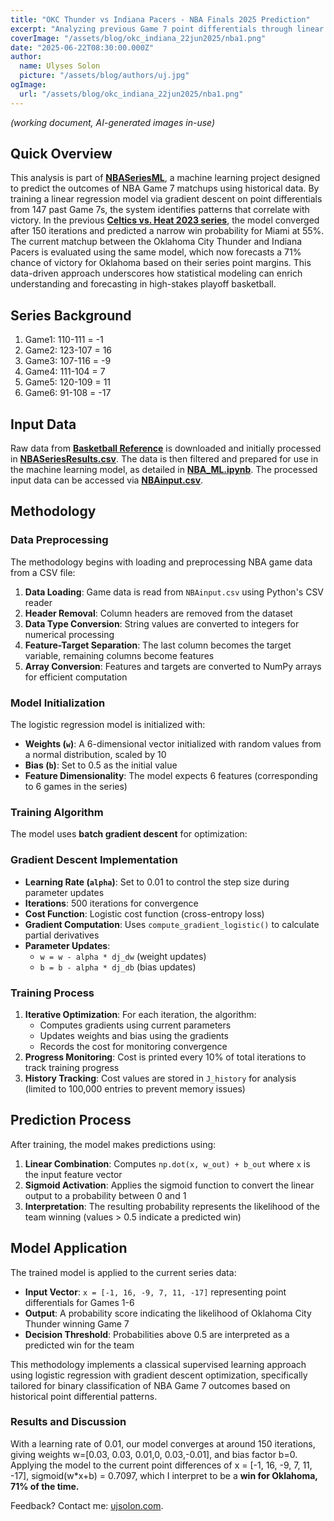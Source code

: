 ```yaml
---
title: "OKC Thunder vs Indiana Pacers - NBA Finals 2025 Prediction"
excerpt: "Analyzing previous Game 7 point differentials through linear regression yields a 71% win probability for Oklahoma versus Indiana."
coverImage: "/assets/blog/okc_indiana_22jun2025/nba1.png"
date: "2025-06-22T08:30:00.000Z"
author:
  name: Ulyses Solon
  picture: "/assets/blog/authors/uj.jpg"
ogImage:
  url: "/assets/blog/okc_indiana_22jun2025/nba1.png"
---
```


_(working document, AI-generated images in-use)_

## Quick Overview

This analysis is part of [**NBASeriesML**](https://github.com/ujsolon/NBASeriesML), a machine learning project designed to predict the outcomes of NBA Game 7 matchups using historical data. By training a linear regression model via gradient descent on point differentials from 147 past Game 7s, the system identifies patterns that correlate with victory. In the previous [**Celtics vs. Heat 2023 series**](https://nbaml.vercel.app/posts/boston_miami_30may2023), the model converged after 150 iterations and predicted a narrow win probability for Miami at 55%. The current matchup between the Oklahoma City Thunder and Indiana Pacers is evaluated using the same model, which now forecasts a 71% chance of victory for Oklahoma based on their series point margins. This data-driven approach underscores how statistical modeling can enrich understanding and forecasting in high-stakes playoff basketball.

## Series Background
1. Game1: 110-111 = -1
2. Game2: 123-107 = 16
3. Game3: 107-116 = -9
4. Game4: 111-104 = 7
5. Game5: 120-109 = 11
6. Game6: 91-108 = -17

## Input Data

Raw data from [**Basketball Reference**](https://www.basketball-reference.com/playoffs/series.html) is downloaded and initially processed in [**NBASeriesResults.csv**](https://github.com/ujsolon/NBASeriesML/blob/main/NBASeriesML/NBASeriesResults.csv). The data is then filtered and prepared for use in the machine learning model, as detailed in [**NBA_ML.ipynb**](https://github.com/ujsolon/NBASeriesML/blob/main/NBASeriesML/NBA_ML_v2.ipynb). The processed input data can be accessed via [**NBAinput.csv**](https://github.com/ujsolon/NBASeriesML/blob/main/NBASeriesML/NBAinput.csv).

## Methodology

### Data Preprocessing

The methodology begins with loading and preprocessing NBA game data from a CSV file:

1. **Data Loading**: Game data is read from `NBAinput.csv` using Python's CSV reader
2. **Header Removal**: Column headers are removed from the dataset
3. **Data Type Conversion**: String values are converted to integers for numerical processing
4. **Feature-Target Separation**: The last column becomes the target variable, remaining columns become features
5. **Array Conversion**: Features and targets are converted to NumPy arrays for efficient computation

### Model Initialization

The logistic regression model is initialized with:
- **Weights (`w`)**: A 6-dimensional vector initialized with random values from a normal distribution, scaled by 10
- **Bias (`b`)**: Set to 0.5 as the initial value
- **Feature Dimensionality**: The model expects 6 features (corresponding to 6 games in the series)

### Training Algorithm

The model uses **batch gradient descent** for optimization:

### Gradient Descent Implementation
- **Learning Rate (`alpha`)**: Set to 0.01 to control the step size during parameter updates
- **Iterations**: 500 iterations for convergence
- **Cost Function**: Logistic cost function (cross-entropy loss)
- **Gradient Computation**: Uses `compute_gradient_logistic()` to calculate partial derivatives
- **Parameter Updates**:
  - `w = w - alpha * dj_dw` (weight updates)
  - `b = b - alpha * dj_db` (bias updates)

### Training Process
1. **Iterative Optimization**: For each iteration, the algorithm:
   - Computes gradients using current parameters
   - Updates weights and bias using the gradients
   - Records the cost for monitoring convergence
2. **Progress Monitoring**: Cost is printed every 10% of total iterations to track training progress
3. **History Tracking**: Cost values are stored in `J_history` for analysis (limited to 100,000 entries to prevent memory issues)

## Prediction Process

After training, the model makes predictions using:
1. **Linear Combination**: Computes `np.dot(x, w_out) + b_out` where `x` is the input feature vector
2. **Sigmoid Activation**: Applies the sigmoid function to convert the linear output to a probability between 0 and 1
3. **Interpretation**: The resulting probability represents the likelihood of the team winning (values > 0.5 indicate a predicted win)

## Model Application

The trained model is applied to the current series data:
- **Input Vector**: `x = [-1, 16, -9, 7, 11, -17]` representing point differentials for Games 1-6
- **Output**: A probability score indicating the likelihood of Oklahoma City Thunder winning Game 7
- **Decision Threshold**: Probabilities above 0.5 are interpreted as a predicted win for the team

This methodology implements a classical supervised learning approach using logistic regression with gradient descent optimization, specifically tailored for binary classification of NBA Game 7 outcomes based on historical point differential patterns.

### Results and Discussion

With a learning rate of 0.01, our model converges at around 150 iterations, giving weights w=[0.03, 0.03, 0.01,0, 0.03,-0.01], and bias factor b=0.
Applying the model to the current point differences of x = [-1, 16, -9, 7, 11, -17], sigmoid(w*x+b) = 0.7097, which I interpret to be a **win for Oklahoma, 71% of the time.**

Feedback? Contact me: [ujsolon.com](https://ujsolon.com/).


